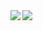 <a href="https://github.com/anuraghazra/github-readme-stats">
  <img align="left" src="https://github-readme-stats.vercel.app/api?username=burnysc2&count_private=true&show_icons=true" />
</a>
<a href="https://github.com/anuraghazra/github-readme-stats">
  <img align="left" src="https://github-readme-stats.vercel.app/api/top-langs/?username=burnysc2&count_private=true&hide=Vim,css" />
</a>

